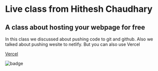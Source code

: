 # Live class from Hithesh Chaudhary

## A class about hosting your webpage for free

In this class we discussed about pushing code to git and github.
Also we talked about pushing wesite to netlify. But you can also use Vercel

[Vercel](https://vercel.com/)

![badge](https://img.shields.io/badge/live--class-Sunday-yellowgreen)
